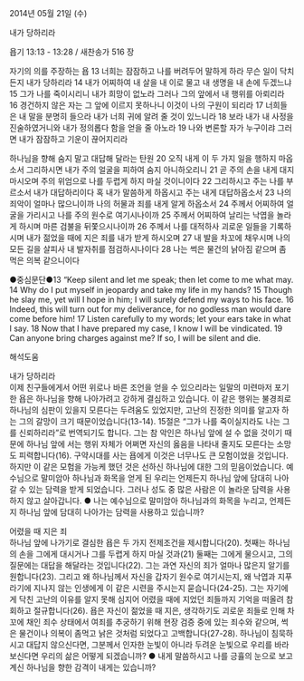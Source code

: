 2014년 05월 21일 (수)

내가 당하리라



욥기 13:13 - 13:28 / 새찬송가 516 장


자기의 의를 주장하는 욥
13 너희는 잠잠하고 나를 버려두어 말하게 하라 무슨 일이 닥치든지 내가 당하리라 14 내가 어찌하여 내 살을 내 이로 물고 내 생명을 내 손에 두겠느냐 15 그가 나를 죽이시리니 내가 희망이 없노라 그러나 그의 앞에서 내 행위를 아뢰리라 16 경건하지 않은 자는 그 앞에 이르지 못하나니 이것이 나의 구원이 되리라 17 너희들은 내 말을 분명히 들으라 내가 너희 귀에 알려 줄 것이 있느니라 18 보라 내가 내 사정을 진술하였거니와 내가 정의롭다 함을 얻을 줄 아노라 19 나와 변론할 자가 누구이랴 그러면 내가 잠잠하고 기운이 끊어지리라

하나님을 향해 숨지 말고 대답해 달라는 탄원 
20 오직 내게 이 두 가지 일을 행하지 마옵소서 그리하시면 내가 주의 얼굴을 피하여 숨지 아니하오리니 21 곧 주의 손을 내게 대지 마시오며 주의 위엄으로 나를 두렵게 하지 마실 것이니이다 22 그리하시고 주는 나를 부르소서 내가 대답하리이다 혹 내가 말씀하게 하옵시고 주는 내게 대답하옵소서 23 나의 죄악이 얼마나 많으니이까 나의 허물과 죄를 내게 알게 하옵소서 24 주께서 어찌하여 얼굴을 가리시고 나를 주의 원수로 여기시나이까 25 주께서 어찌하여 날리는 낙엽을 놀라게 하시며 마른 검불을 뒤쫓으시나이까 26 주께서 나를 대적하사 괴로운 일들을 기록하시며 내가 젊었을 때에 지은 죄를 내가 받게 하시오며 27 내 발을 차꼬에 채우시며 나의 모든 길을 살피사 내 발자취를 점검하시나이다 28 나는 썩은 물건의 낡아짐 같으며 좀 먹은 의복 같으니이다


●중심문단●13 “Keep silent and let me speak; then let come to me what may. 14 Why do I put myself in jeopardy and take my life in my hands? 15 Though he slay me, yet will I hope in him; I will surely defend my ways to his face. 16 Indeed, this will turn out for my deliverance, for no godless man would dare come before him! 17 Listen carefully to my words; let your ears take in what I say. 18 Now that I have prepared my case, I know I will be vindicated. 19 Can anyone bring charges against me? If so, I will be silent and die.

해석도움





내가 당하리라  
이제 친구들에게서 어떤 위로나 바른 조언을 얻을 수 있으리라는 일말의 미련마저 포기한 욥은 하나님을 향해 나아가려고 강하게 결심하고 있습니다. 이 같은 행위는 불경죄로 하나님의 심판이 있을지 모른다는 두려움도 있었지만, 고난의 진정한 의미를 알고자 하는 그의 갈망이 크기 때문이었습니다(13-14). 15절은 “그가 나를 죽이실지라도 나는 그를 신뢰하리라”로 번역되기도 합니다. 그는 참 악인은 하나님 앞에 설 수 없을 것이기 때문에 하나님 앞에 서는 행위 자체가 어쩌면 자신의 옳음을 나타내 줄지도 모른다는 소망도 피력합니다(16). 구약시대를 사는 욥에게 이것은 너무나도 큰 모험이었을 것입니다. 하지만 이 같은 모험을 가능케 했던 것은 선하신 하나님에 대한 그의 믿음이었습니다. 예수님으로 말미암아 하나님과 화목을 얻게 된 우리는 언제든지 하나님 앞에 담대히 나아갈 수 있는 담력을 받게 되었습니다. 그러나 성도 중 많은 사람은 이 놀라운 담력을 사용하지 않고 살아갑니다. 
● 나는 예수님으로 말미암아 하나님과의 화목을 누리고, 언제든지 하나님 앞에 담대히 나아가는 담력을 사용하고 있습니까?

어렸을 때 지은 죄  
하나님 앞에 나가기로 결심한 욥은 두 가지 전제조건을 제시합니다(20). 첫째는 하나님의 손을 그에게 대시거나 그를 두렵게 하지 마실 것과(21) 둘째는 그에게 물으시고, 그의 질문에는 대답을 해달라는 것입니다(22). 그는 과연 자신의 죄가 얼마나 많은지 알기를 원합니다(23). 그리고 왜 하나님께서 자신을 갑자기 원수로 여기시는지, 왜 낙엽과 지푸라기에 지나지 않는 인생에게 이 같은 시련을 주시는지 묻습니다(24-25). 그는 자기에게 닥친 고난의 이유를 알지 못해 심지어 어렸을 때에 지었던 죄들까지 기억을 떠올려 참회하고 절규합니다(26). 욥은 자신이 젊었을 때 지은, 생각하기도 괴로운 죄들로 인해 차꼬에 채인 죄수 상태에서 여죄를 추궁하기 위해 현장 검증 중에 있는 죄수와 같으며, 썩은 물건이나 의복이 좀먹고 낡은 것처럼 되었다고 고백합니다(27-28). 하나님이 침묵하시고 대답지 않으신다면, 그분께서 인자한 눈빛이 아니라 두려운 눈빛으로 우리를 바라보신다면 우리의 삶은 어떻게 되겠습니까? 
● 내게 말씀하시고 나를 긍휼의 눈으로 보고 계신 하나님을 향한 감격이 내게는 있습니까?